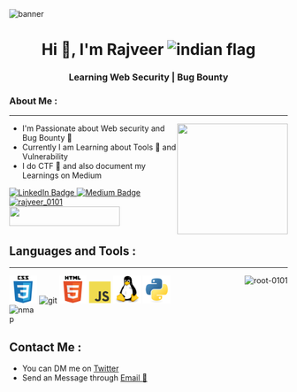 
<img src="https://images-wixmp-ed30a86b8c4ca887773594c2.wixmp.com/f/8e67b716-bc6e-4219-b106-93d57e98c422/dgnr1hx-f22070ca-0731-4f32-82ae-d834994bcb00.png/v1/fit/w_828,h_474,q_70,strp/dalle_2024_01_01_18_40_12___a_cartoon_style_illu_by_artfromdaltin_dgnr1hx-414w-2x.jpg?token=eyJ0eXAiOiJKV1QiLCJhbGciOiJIUzI1NiJ9.eyJzdWIiOiJ1cm46YXBwOjdlMGQxODg5ODIyNjQzNzNhNWYwZDQxNWVhMGQyNmUwIiwiaXNzIjoidXJuOmFwcDo3ZTBkMTg4OTgyMjY0MzczYTVmMGQ0MTVlYTBkMjZlMCIsIm9iaiI6W1t7ImhlaWdodCI6Ijw9NzMyIiwicGF0aCI6IlwvZlwvOGU2N2I3MTYtYmM2ZS00MjE5LWIxMDYtOTNkNTdlOThjNDIyXC9kZ25yMWh4LWYyMjA3MGNhLTA3MzEtNGYzMi04MmFlLWQ4MzQ5OTRiY2IwMC5wbmciLCJ3aWR0aCI6Ijw9MTI4MCJ9XV0sImF1ZCI6WyJ1cm46c2VydmljZTppbWFnZS5vcGVyYXRpb25zIl19.8YDJRUKTnoUjqZJ30ba7HEBVcetXmXm-6rSZ0Hmaots" alt="banner" height="400px" width="100%"/>

<h1 align="center">Hi 👋, I'm Rajveer <img src="https://cdn.pixabay.com/photo/2012/04/10/23/03/india-26828_1280.png" alt="indian flag" height="30px" width="50px" ></h1>
<h3 align="center">Learning Web Security | Bug Bounty</h3>

### About Me :
<hr>

<p align="center">
  <img src="https://media3.giphy.com/media/v1.Y2lkPTc5MGI3NjExbGUyZ2V3c3R2enQ1czAxdGpxNW5jem1oaDdvZTU4dmhqbm9oaXU3ZiZlcD12MV9pbnRlcm5hbF9naWZfYnlfaWQmY3Q9Zw/XG5Zdo5MOxMpfPNicm/giphy.gif" align="right" height="200" width="200px">
</p>

- I'm Passionate about Web security and Bug Bounty 🐛                                 
- Currently I am Learning about Tools 🔨 and Vulnerability                             
- I do CTF 🚩 and also document my Learnings on Medium

<div align="left">
  <a href="https://www.linkedin.com/in/rajveer-146b92262/" target="_blank">
    <img src="https://img.shields.io/badge/LinkedIn-blue?style=for-the-badge&logo=linkedin&logoColor=white" alt="LinkedIn Badge"/>
  </a>
  <a href="https://medium.com/@rajveer_0101" target="_blank" rel="noopener noreferrer">
    <img src="https://img.shields.io/badge/Medium-white?style=for-the-badge&logo=medium&logoColor=black" alt="Medium Badge"/>
  </a>
  <a href="https://twitter.com/rajveer_0101" target="_blank">
    <img src="https://img.shields.io/twitter/follow/rajveer_0101?logo=twitter&style=for-the-badge" alt="rajveer_0101"/>
  </a>
</div>

<div align="left">
  <a href="https://www.buymeacoffee.com/rajveer_01">
    <img height="35px" width="200px" src="https://biocyclopedia.com/images/buy-us-a-coffee.png"/>
  </a>
</div>

## Languages and Tools :
***

<img align="right" src="https://github-readme-stats.vercel.app/api/top-langs?username=root-0101&show_icons=true&locale=en&layout=compact" alt="root-0101" />

<span align="left">
<!---<img src="https://www.vectorlogo.zone/logos/gnu_bash/gnu_bash-icon.svg" alt="bash" width="50" height="50"/> --->
<img src="https://raw.githubusercontent.com/devicons/devicon/master/icons/css3/css3-original-wordmark.svg" alt="css3" width="50" height="50" />
<img src="https://www.vectorlogo.zone/logos/git-scm/git-scm-icon.svg" alt="git" width="40" height="40"/>
<!---<img src="https://raw.githubusercontent.com/devicons/devicon/master/icons/go/go-original.svg" alt="go" width="40" height="40"/>--->
<img src="https://raw.githubusercontent.com/devicons/devicon/master/icons/html5/html5-original-wordmark.svg" alt="html5" width="50" height="50"/>
<img src="https://raw.githubusercontent.com/devicons/devicon/master/icons/javascript/javascript-original.svg" alt="javascript" width="40" height="40"/>  
<img src="https://raw.githubusercontent.com/devicons/devicon/master/icons/linux/linux-original.svg" alt="linux" width="50" height="50"/>
<img src="https://raw.githubusercontent.com/devicons/devicon/master/icons/python/python-original.svg" alt="python" width="50" height="50"/> 

<div> 
  <img align="left" src="https://www.prodigitalweb.com/wp-content/uploads/2019/02/NMap.jpg" alt="nmap" width="50" height="50"/>
</div>
</span>

<br>
<br> 

## Contact Me : 

- You can DM me on <a href="https://twitter.com/rajveer_0101" target="_blank">Twitter</a>
- Send an Message through [Email 📧](mailto:unofficially111@gmail.com)
